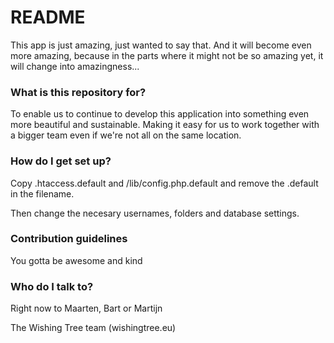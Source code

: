 # README #

This app is just amazing, just wanted to say that. And it will become even more amazing, because in the parts where it might not be so amazing yet, it will change into amazingness...

### What is this repository for? ###

To enable us to continue to develop this application into something even more beautiful and sustainable. Making it easy for us to work together with a bigger team even if we're not all on the same location.

### How do I get set up? ###

Copy .htaccess.default and /lib/config.php.default and remove the .default in the filename.

Then change the necesary usernames, folders and database settings.

### Contribution guidelines ###

You gotta be awesome and kind

### Who do I talk to? ###

Right now to Maarten, Bart or Martijn

The Wishing Tree team (wishingtree.eu)